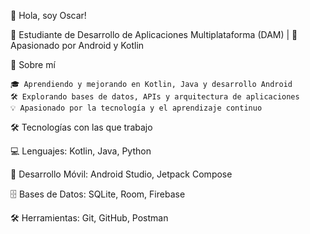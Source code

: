 👋 Hola, soy Oscar!

🚀 Estudiante de Desarrollo de Aplicaciones Multiplataforma (DAM) | 📱 Apasionado por Android y Kotlin

📌 Sobre mí

    🎓 Aprendiendo y mejorando en Kotlin, Java y desarrollo Android
    🛠 Explorando bases de datos, APIs y arquitectura de aplicaciones
    💡 Apasionado por la tecnología y el aprendizaje continuo

🛠 Tecnologías con las que trabajo

💻 Lenguajes: Kotlin, Java, Python

📱 Desarrollo Móvil: Android Studio, Jetpack Compose

🗄️ Bases de Datos: SQLite, Room, Firebase

🛠 Herramientas: Git, GitHub, Postman

